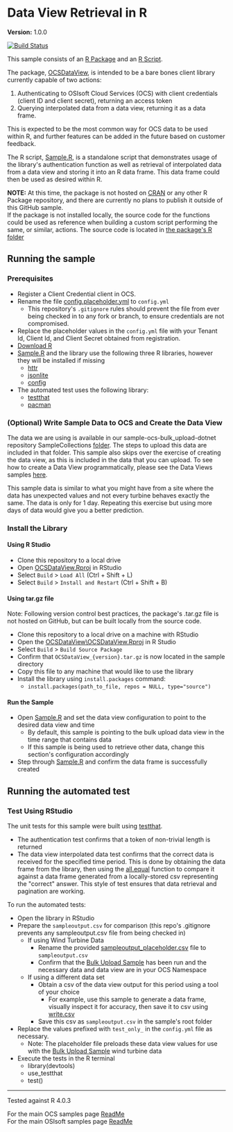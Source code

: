# Data View Retrieval in R

**Version:** 1.0.0

[![Build Status](https://dev.azure.com/osieng/engineering/_apis/build/status/product-readiness/osisoft.sample-ocs-data_views_r-r?branchName=main)](https://dev.azure.com/osieng/engineering/_build/latest?definitionId=3168&branchName=main)

This sample consists of an [R Package](OCSDataView) and an [R Script](Sample.R). 

The package, [OCSDataView](OCSDataView), is intended to be a bare bones client library currently capable of two actions:
  1. Authenticating to OSIsoft Cloud Services (OCS) with client credentials (client ID and client secret), returning an access token
  1. Querying interpolated data from a data view, returning it as a data frame. 
  
This is expected to be the most common way for OCS data to be used within R, and further features can be added in the future based on customer feedback.

The R script, [Sample.R](Sample.R), is a standalone script that demonstrates usage of the library's authentication function as well as retrieval of interpolated data from a data view and storing it into an R data frame. This data frame could then be used as desired within R.

**NOTE:** At this time, the package is not hosted on [CRAN](https://cran.r-project.org/) or any other R Package repository, and there are currently no plans to publish it outside of this GitHub sample.  
If the package is not installed locally, the source code for the functions could be used as reference when building a custom script performing the same, or similar, actions. The source code is located in [the package's R folder](OCSDataView\R)

## Running the sample

### Prerequisites

- Register a Client Credential client in OCS.
- Rename the file [config.placeholder.yml](config.placeholder.yml) to `config.yml`
  - This repository's `.gitignore` rules should prevent the file from ever being checked in to any fork or branch, to ensure credentials are not compromised.
- Replace the placeholder values in the `config.yml` file with your Tenant Id, Client Id, and Client Secret obtained from registration.
- [Download R](https://cran.r-project.org/mirrors.html)
- [Sample.R](Sample.R) and the library use the following three R libraries, however they will be installed if missing
  - [httr](https://cran.r-project.org/web/packages/httr/index.html)
  - [jsonlite](https://cran.r-project.org/web/packages/jsonlite/index.html)
  - [config](https://cran.r-project.org/web/packages/config/index.html)
- The automated test uses the following library:
  - [testthat](https://cran.r-project.org/web/packages/testthat/index.html)
  - [pacman](https://cran.r-project.org/web/packages/pacman/index.html)

### (Optional) Write Sample Data to OCS and Create the Data View
The data we are using is available in our sample-ocs-bulk_upload-dotnet repository SampleCollections [folder](https://github.com/osisoft/sample-ocs-bulk_upload-dotnet/tree/master/SampleCollections/DataViewWind). The steps to upload this data are included in that folder. This sample also skips over the exercise of creating the data view, as this is included in the data that you can upload. To see how to create a Data View programmatically, please see the Data Views samples [here](https://github.com/osisoft/OSI-Samples-OCS/blob/master/docs/DATA_VIEWS_README.md).

This sample data is similar to what you might have from a site where the data has unexpected values and not every turbine behaves exactly the same. The data is only for 1 day. Repeating this exercise but using more days of data would give you a better prediction.

### Install the Library

#### Using R Studio
- Clone this repository to a local drive
- Open [OCSDataView.Rproj](OCSDataView\OCSDataView.Rproj) in RStudio
- Select `Build` > `Load All` (Ctrl + Shift + L)
- Select `Build` > `Install and Restart` (Ctrl + Shift + B)

#### Using tar.gz file
Note: Following version control best practices, the package's .tar.gz file is not hosted on GitHub, but can be built locally from the source code.
- Clone this repository to a local drive on a machine with RStudio
- Open the [OCSDataView\OCSDataView.Rproj](OCSDataView\OCSDataView.Rproj) in R Studio
- Select `Build` > `Build Source Package`
- Confirm that `OCSDataView_{version}.tar.gz` is now located in the sample directory
- Copy this file to any machine that would like to use the library
- Install the library using `install.packages` command:
  - `install.packages(path_to_file, repos = NULL, type="source")`


#### Run the Sample
- Open [Sample.R](Sample.R) and set the data view configuration to point to the desired data view and time
  - By default, this sample is pointing to the bulk upload data view in the time range that contains data
  - If this sample is being used to retrieve other data, change this section's configuration accordingly
- Step through [Sample.R](Sample.R) and confirm the data frame is successfully created

## Running the automated test

### Test Using RStudio

The unit tests for this sample were built using [testthat](https://cran.r-project.org/web/packages/testthat/index.html).
- The authentication test confirms that a token of non-trivial length is returned
- The data view interpolated data test confirms that the correct data is received for the specified time period. This is done by obtaining the data frame from the library, then using the [all.equal](https://www.rdocumentation.org/packages/base/versions/3.6.2/topics/all.equal) function to compare it against a data frame generated from a locally-stored csv representing the "correct" answer. This style of test ensures that data retrieval and pagination are working.

To run the automated tests:
- Open the library in RStudio
- Prepare the `sampleoutput.csv` for comparison (this repo's .gitignore prevents any sampleoutput.csv file from being checked in)
  - If using Wind Turbine Data
    - Rename the provided [sampleoutput_placeholder.csv](sampleoutput_placeholder.csv) file to `sampleoutput.csv`
    - Confirm that the [Bulk Upload Sample](https://github.com/osisoft/sample-ocs-bulk_upload-dotnet) has been run and the necessary data and data view are in your OCS Namespace
  - If using a different data set
    - Obtain a csv of the data view output for this period using a tool of your choice
      - For example, use this sample to generate a data frame, visually inspect it for accuracy, then save it to csv using [write.csv](https://www.rdocumentation.org/packages/AlphaPart/versions/0.8.1/topics/write.csv)
    - Save this csv as `sampleoutput.csv` in the sample's root folder
- Replace the values prefixed with `test_only_` in the `config.yml` file as necessary.
  - Note: The placeholder file preloads these data view values for use with the [Bulk Upload Sample](https://github.com/osisoft/sample-ocs-bulk_upload-dotnet) wind turbine data
- Execute the tests in the R terminal
  - library(devtools)
  - use_testthat
  - test()

---

Tested against R 4.0.3

For the main OCS samples page [ReadMe](https://github.com/osisoft/OSI-Samples-OCS)  
For the main OSIsoft samples page [ReadMe](https://github.com/osisoft/OSI-Samples)
